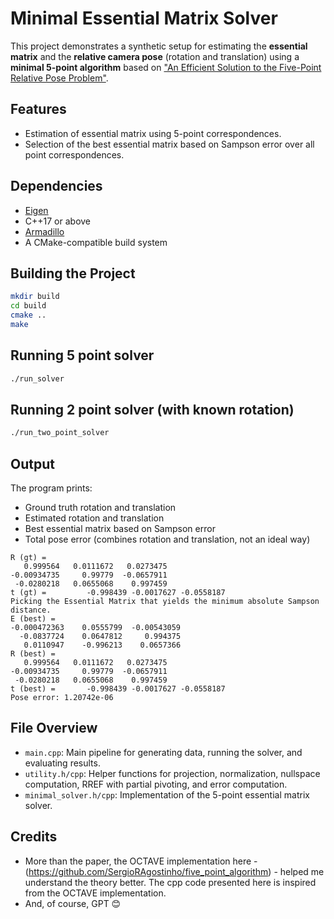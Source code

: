 # Minimal Essential Matrix Solver

This project demonstrates a synthetic setup for estimating the **essential matrix** and the **relative camera pose** (rotation and translation) using a **minimal 5-point algorithm** based on  ["An Efficient Solution to the Five-Point Relative Pose Problem"](https://ieeexplore.ieee.org/document/1288525).

## Features

- Estimation of essential matrix using 5-point correspondences.
- Selection of the best essential matrix based on Sampson error over all point correspondences.

## Dependencies

- [Eigen](https://eigen.tuxfamily.org/)
- C++17 or above
- [Armadillo](https://arma.sourceforge.net/)
- A CMake-compatible build system

## Building the Project

```bash
mkdir build
cd build
cmake ..
make
```

## Running 5 point solver

```bash
./run_solver
```

## Running 2 point solver (with known rotation)

```bash
./run_two_point_solver
```
## Output

The program prints:
- Ground truth rotation and translation
- Estimated rotation and translation
- Best essential matrix based on Sampson error
- Total pose error (combines rotation and translation, not an ideal way)

```
R (gt) = 
   0.999564   0.0111672   0.0273475
-0.00934735     0.99779  -0.0657911
 -0.0280218   0.0655068    0.997459
t (gt) =         -0.998439 -0.0017627 -0.0558187
Picking the Essential Matrix that yields the minimum absolute Sampson distance.
E (best) = 
-0.000472363    0.0555799  -0.00543059
  -0.0837724    0.0647812     0.994375
   0.0110947    -0.996213    0.0657366
R (best) = 
   0.999564   0.0111672   0.0273475
-0.00934735     0.99779  -0.0657911
 -0.0280218   0.0655068    0.997459
t (best) =       -0.998439 -0.0017627 -0.0558187
Pose error: 1.20742e-06
```
## File Overview

- `main.cpp`: Main pipeline for generating data, running the solver, and evaluating results.
- `utility.h/cpp`: Helper functions for projection, normalization, nullspace computation, RREF with partial pivoting, and error computation.
- `minimal_solver.h/cpp`: Implementation of the 5-point essential matrix solver.

## Credits
- More than the paper, the OCTAVE implementation here - (https://github.com/SergioRAgostinho/five_point_algorithm) - helped me understand the theory better. The cpp code presented here is inspired from the OCTAVE implementation. 
- And, of course, GPT 😊 
